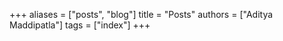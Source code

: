 +++
aliases = ["posts", "blog"]
title = "Posts"
authors = ["Aditya Maddipatla"]
tags = ["index"]
+++

